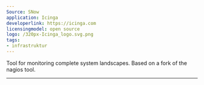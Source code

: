 ```yaml
---
Source: SNow
application: Icinga
developerlink: https://icinga.com
licensingmodel: open source
logo: /320px-Icinga_logo.svg.png
tags:
- infrastruktur
---
```

Tool for monitoring complete system landscapes. Based on a fork of the nagios tool.

---

